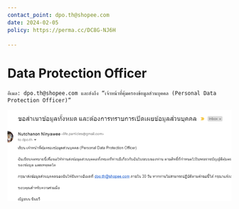 ```yaml
---
contact_point: dpo.th@shopee.com
date: 2024-02-05
policy: https://perma.cc/DC8G-NJ6H

---
```


# Data Protection Officer
```
อีเมล: dpo.th@shopee.com และส่งถึง “เจ้าหน้าที่คุ้มครองข้อมูลส่วนบุคคล (Personal Data Protection Officer)”

```
![shopee_email](assets/shopee_email.png)